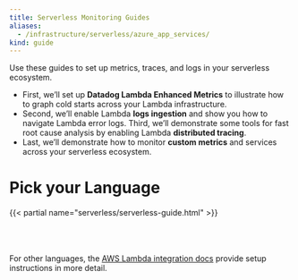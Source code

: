 ```yaml
---
title: Serverless Monitoring Guides
aliases:
  - /infrastructure/serverless/azure_app_services/
kind: guide
---
```


Use these guides to set up metrics, traces, and logs in your serverless ecosystem. 

- First, we’ll set up **Datadog Lambda Enhanced Metrics** to illustrate how to graph cold starts across your Lambda infrastructure. 
- Second, we’ll enable Lambda **logs ingestion** and show you how to navigate Lambda error logs. Third, we’ll demonstrate some tools for fast root cause analysis by enabling Lambda **distributed tracing**. 
- Last, we’ll demonstrate how to monitor **custom metrics** and services across your serverless ecosystem.

# Pick your Language

{{< partial name="serverless/serverless-guide.html" >}}
  
<br></br>  
For other languages, the [AWS Lambda integration docs][1] provide setup instructions in more detail.

[1]: https://docs.datadoghq.com/integrations/amazon_lambda/#overview
